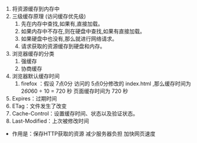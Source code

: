 
1. 将资源缓存到内存中
2. 三级缓存原理 (访问缓存优先级)
   1. 先在内存中查找,如果有,直接加载。
   2. 如果内存中不存在,则在硬盘中查找,如果有直接加载。
   3. 如果硬盘中也没有,那么就进行网络请求。
   4. 请求获取的资源缓存到硬盘和内存。
3. 浏览器缓存的分类
   1. 强缓存
   2. 协商缓存
4. 浏览器默认缓存时间
   1. firefox ：假设 7点0分 访问的 5点0分修改的 index.html ,那么缓存时间为2*60*60 ÷ 10 = 720 秒 页面缓存时间为 720 秒
5. Expires：过期时间
6. ETag：文件发生了改变
7. Cache-Control：设置缓存时间、状态以及验证状态。
8. Last-Modified：上次被修改时间
- 作用是：保存HTTP获取的资源 减少服务器负担 加快网页速度
    